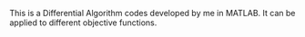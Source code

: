 This is a Differential Algorithm codes developed by me in MATLAB.
It can be applied to different objective functions.

